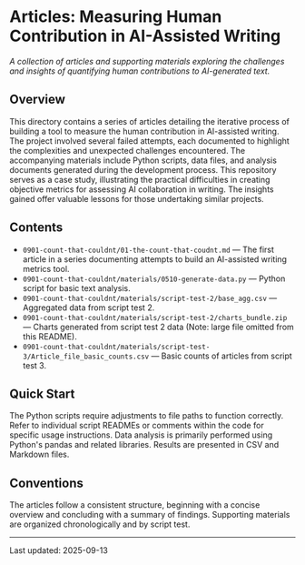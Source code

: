 # Articles: Measuring Human Contribution in AI-Assisted Writing

*A collection of articles and supporting materials exploring the challenges and insights of quantifying human contributions to AI-generated text.*

## Overview

This directory contains a series of articles detailing the iterative process of building a tool to measure the human contribution in AI-assisted writing.  The project involved several failed attempts, each documented to highlight the complexities and unexpected challenges encountered.  The accompanying materials include Python scripts, data files, and analysis documents generated during the development process. This repository serves as a case study, illustrating the practical difficulties in creating objective metrics for assessing AI collaboration in writing.  The insights gained offer valuable lessons for those undertaking similar projects.

## Contents

* `0901-count-that-couldnt/01-the-count-that-coudnt.md` — The first article in a series documenting attempts to build an AI-assisted writing metrics tool.
* `0901-count-that-couldnt/materials/0510-generate-data.py` — Python script for basic text analysis.
* `0901-count-that-couldnt/materials/script-test-2/base_agg.csv` — Aggregated data from script test 2.
* `0901-count-that-couldnt/materials/script-test-2/charts_bundle.zip` — Charts generated from script test 2 data (Note: large file omitted from this README).
* `0901-count-that-couldnt/materials/script-test-3/Article_file_basic_counts.csv` — Basic counts of articles from script test 3.


## Quick Start

The Python scripts require adjustments to file paths to function correctly.  Refer to individual script READMEs or comments within the code for specific usage instructions.  Data analysis is primarily performed using Python's pandas and related libraries. Results are presented in CSV and Markdown files.


## Conventions

The articles follow a consistent structure, beginning with a concise overview and concluding with a summary of findings.  Supporting materials are organized chronologically and by script test.


---
Last updated: 2025-09-13
